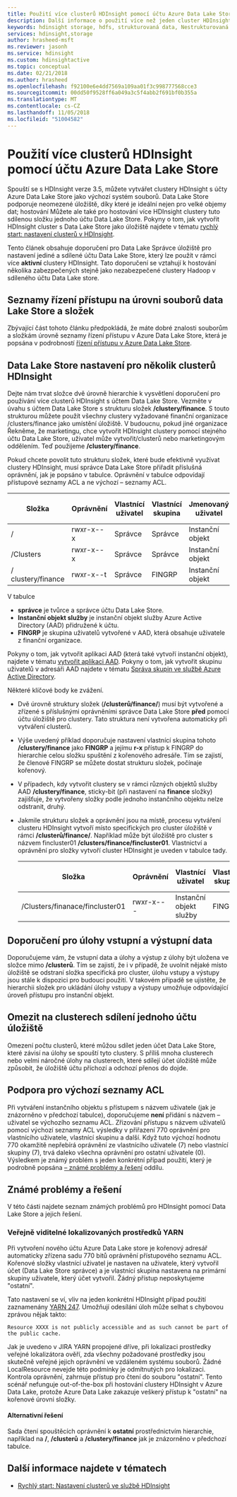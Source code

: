 ```yaml
---
title: Použití více clusterů HDInsight pomocí účtu Azure Data Lake Store – Azure
description: Další informace o použití více než jeden cluster HDInsight pomocí jednoho účtu Data Lake Store
keywords: hdinsight storage, hdfs, strukturovaná data, Nestrukturovaná data, data lake store
services: hdinsight,storage
author: hrasheed-msft
ms.reviewer: jasonh
ms.service: hdinsight
ms.custom: hdinsightactive
ms.topic: conceptual
ms.date: 02/21/2018
ms.author: hrasheed
ms.openlocfilehash: f92100e6e4dd7569a109aa01f3c998777568cce3
ms.sourcegitcommit: 00dd50f9528ff6a049a3c5f4abb2f691bf0b355a
ms.translationtype: MT
ms.contentlocale: cs-CZ
ms.lasthandoff: 11/05/2018
ms.locfileid: "51004582"
---
```

# <a name="use-multiple-hdinsight-clusters-with-an-azure-data-lake-store-account"></a>Použití více clusterů HDInsight pomocí účtu Azure Data Lake Store

Spouští se s HDInsight verze 3.5, můžete vytvářet clustery HDInsight s účty Azure Data Lake Store jako výchozí systém souborů.
Data Lake Store podporuje neomezené úložiště, díky které je ideální nejen pro velké objemy dat; hostování Můžete ale také pro hostování více HDInsight clustery tuto sdílenou složku jednoho účtu Data Lake Store. Pokyny o tom, jak vytvořit HDInsight cluster s Data Lake Store jako úložiště najdete v tématu [rychlý start: nastavení clusterů v HDInsight](../storage/data-lake-storage/quickstart-create-connect-hdi-cluster.md).

Tento článek obsahuje doporučení pro Data Lake Správce úložiště pro nastavení jediné a sdílené účtu Data Lake Store, který lze použít v rámci více **aktivní** clustery HDInsight. Tato doporučení se vztahují k hostování několika zabezpečených stejně jako nezabezpečené clustery Hadoop v sdíleného účtu Data Lake store.


## <a name="data-lake-store-file-and-folder-level-acls"></a>Seznamy řízení přístupu na úrovni souborů data Lake Store a složek

Zbývající část tohoto článku předpokládá, že máte dobré znalosti souborům a složkám úrovně seznamy řízení přístupu v Azure Data Lake Store, která je popsána v podrobností [řízení přístupu v Azure Data Lake Store](../data-lake-store/data-lake-store-access-control.md).

## <a name="data-lake-store-setup-for-multiple-hdinsight-clusters"></a>Data Lake Store nastavení pro několik clusterů HDInsight
Dejte nám trvat složce dvě úrovně hierarchie k vysvětlení doporučení pro používání více clusterů HDInsight s účtem Data Lake Store. Vezměte v úvahu s účtem Data Lake Store s strukturu složek **/clustery/finance**. S touto strukturou můžete použít všechny clustery vyžadované finanční organizace /clusters/finance jako umístění úložiště. V budoucnu, pokud jiné organizace Řekněme, že marketingu, chce vytvořit HDInsight clustery pomocí stejného účtu Data Lake Store, uživatel může vytvořit/clusterů nebo marketingovým oddělením. Teď použijeme **/clustery/finance**.

Pokud chcete povolit tuto strukturu složek, které bude efektivně využívat clustery HDInsight, musí správce Data Lake Store přiřadit příslušná oprávnění, jak je popsáno v tabulce. Oprávnění v tabulce odpovídají přístupové seznamy ACL a ne výchozí – seznamy ACL. 


|Složka  |Oprávnění  |Vlastnící uživatel  |Vlastnící skupina  | Jmenovaný uživatel | Oprávnění pro pojmenovaného uživatele | Pojmenované skupiny | Oprávnění s názvem skupiny |
|---------|---------|---------|---------|---------|---------|---------|---------|
|/ | rwxr-x--x  |Správce |Správce  |Instanční objekt |--x  |FINGRP   |r-x         |
|/Clusters | rwxr-x--x |Správce |Správce |Instanční objekt |--x  |FINGRP |r-x         |
|/ clustery/finance | rwxr-x--t |Správce |FINGRP  |Instanční objekt |rwx  |-  |-     |

V tabulce

- **správce** je tvůrce a správce účtu Data Lake Store.
- **Instanční objekt služby** je instanční objekt služby Azure Active Directory (AAD) přidružené k účtu.
- **FINGRP** je skupina uživatelů vytvořené v AAD, která obsahuje uživatele z finanční organizace.

Pokyny o tom, jak vytvořit aplikaci AAD (která také vytvoří instanční objekt), najdete v tématu [vytvořit aplikaci AAD](../active-directory/develop/howto-create-service-principal-portal.md#create-an-azure-active-directory-application). Pokyny o tom, jak vytvořit skupinu uživatelů v adresáři AAD najdete v tématu [Správa skupin ve službě Azure Active Directory](../active-directory/fundamentals/active-directory-groups-create-azure-portal.md).

Některé klíčové body ke zvážení.

- Dvě úrovně struktury složek (**/clusterů/finance/**) musí být vytvořené a zřízené s příslušnými oprávněními správce Data Lake Store **před** pomocí účtu úložiště pro clustery. Tato struktura není vytvořena automaticky při vytváření clusterů.
- Výše uvedený příklad doporučuje nastavení vlastnící skupina tohoto **/clustery/finance** jako **FINGRP** a jejímu **r-x** přístup k FINGRP do hierarchie celou složku spuštění z kořenového adresáře. Tím se zajistí, že členové FINGRP se můžete dostat strukturu složek, počínaje kořenový.
- V případech, kdy vytvořit clustery se v rámci různých objektů služby AAD **/clustery/finance**, sticky-bit (při nastavení na **finance** složky) zajišťuje, že vytvořeny složky podle jednoho instančního objektu nelze odstranit, druhý.
- Jakmile strukturu složek a oprávnění jsou na místě, procesu vytváření clusteru HDInsight vytvoří místo specifických pro cluster úložiště v rámci **/clusterů/finance/**. Například může být úložiště pro cluster s názvem fincluster01 **/clusters/finance/fincluster01**. Vlastnictví a oprávnění pro složky vytvoří cluster HDInsight je uveden v tabulce tady.

    |Složka  |Oprávnění  |Vlastnící uživatel  |Vlastnící skupina  | Jmenovaný uživatel | Oprávnění pro pojmenovaného uživatele | Pojmenované skupiny | Oprávnění s názvem skupiny |
    |---------|---------|---------|---------|---------|---------|---------|---------|
    |/Clusters/finanace/fincluster01 | rwxr-x---  |Instanční objekt služby |FINGRP  |- |-  |-   |-  | 
   


## <a name="recommendations-for-job-input-and-output-data"></a>Doporučení pro úlohy vstupní a výstupní data

Doporučujeme vám, že vstupní data a úlohy a výstup z úlohy být uložena ve složce mimo **/clusterů**. Tím se zajistí, že i v případě, že uvolnit nějaké místo úložiště se odstraní složka specifická pro cluster, úlohu vstupy a výstupy jsou stále k dispozici pro budoucí použití. V takovém případě se ujistěte, že hierarchii složek pro ukládání úlohy vstupy a výstupy umožňuje odpovídající úroveň přístupu pro instanční objekt.

## <a name="limit-on-clusters-sharing-a-single-storage-account"></a>Omezit na clusterech sdílení jednoho účtu úložiště

Omezení počtu clusterů, které můžou sdílet jeden účet Data Lake Store, které závisí na úlohy se spouští tyto clustery. S příliš mnoha clusterech nebo velmi náročné úlohy na clusterech, které sdílejí účet úložiště může způsobit, že úložiště účtu příchozí a odchozí přenos do dojde.

## <a name="support-for-default-acls"></a>Podpora pro výchozí seznamy ACL

Při vytváření instančního objektu s přístupem s názvem uživatele (jak je znázorněno v předchozí tabulce), doporučujeme **není** přidání s názvem – uživatel se výchozího seznamu ACL. Zřizování přístupu s názvem uživatelů pomocí výchozí seznamy ACL výsledky v přiřazení 770 oprávnění pro vlastnícího uživatele, vlastnící skupinu a další. Když tuto výchozí hodnotu 770 okamžitě nepřebírá oprávnění ze vlastnícího uživatele (7) nebo vlastnící skupiny (7), trvá daleko všechna oprávnění pro ostatní uživatele (0). Výsledkem je známý problém s jeden konkrétní případ použití, který je podrobně popsána [– známé problémy a řešení](#known-issues-and-workarounds) oddílu.

## <a name="known-issues-and-workarounds"></a>Známé problémy a řešení

V této části najdete seznam známých problémů pro HDInsight pomocí Data Lake Store a jejich řešení.

### <a name="publicly-visible-localized-yarn-resources"></a>Veřejně viditelné lokalizovaných prostředků YARN

Při vytvoření nového účtu Azure Data Lake store je kořenový adresář automaticky zřízena sadu 770 bitů oprávnění přístupového seznamu ACL. Kořenové složky vlastnící uživatel je nastaven na uživatele, který vytvořil účet (Data Lake Store správce) a je vlastnící skupina nastavena na primární skupiny uživatele, který účet vytvořil. Žádný přístup neposkytujeme "ostatní".

Tato nastavení se ví, vliv na jeden konkrétní HDInsight případ použití zaznamenány [YARN 247](https://hwxmonarch.atlassian.net/browse/YARN-247). Umožňují odesílání úloh může selhat s chybovou zprávou nějak takto:

    Resource XXXX is not publicly accessible and as such cannot be part of the public cache.

Jak je uvedeno v JIRA YARN propojené dříve, při lokalizaci prostředky veřejné lokalizátora ověří, zda všechny požadované prostředky jsou skutečně veřejné jejich oprávnění ve vzdáleném systému souborů. Žádné LocalResource nevejde této podmínky je odmítnutých pro lokalizaci. Kontrola oprávnění, zahrnuje přístup pro čtení do souboru "ostatní". Tento scénář nefunguje out-of-the-box při hostování clustery HDInsight v Azure Data Lake, protože Azure Data Lake zakazuje veškerý přístup k "ostatní" na kořenové úrovni složky.

#### <a name="workaround"></a>Alternativní řešení
Sada čtení spouštěcích oprávnění k **ostatní** prostřednictvím hierarchie, například na **/**, **/clusterů** a   **/clustery/finance** jak je znázorněno v předchozí tabulce.

## <a name="see-also"></a>Další informace najdete v tématech

* [Rychlý start: Nastavení clusterů ve službě HDInsight](../storage/data-lake-storage/quickstart-create-connect-hdi-cluster.md)


